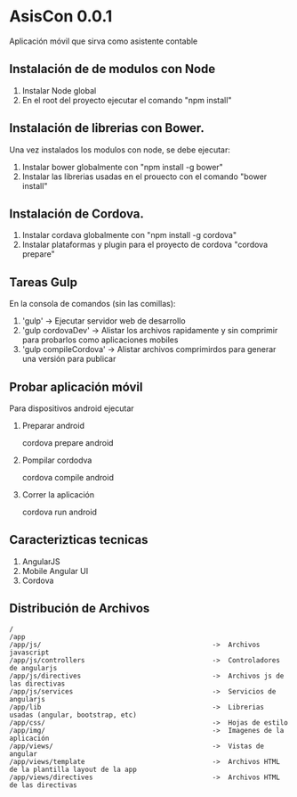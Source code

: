 AsisCon 0.0.1
=======================

Aplicación móvil que sirva como asistente contable

Instalación de de modulos con Node
----------------------------------

1. Instalar Node global
2. En el root del proyecto ejecutar el comando "npm install"


Instalación de librerias con Bower.
-----------------------------------

Una vez instalados los modulos con node, se debe ejecutar:

1. Instalar bower globalmente con "npm install -g bower"
2. Instalar las librerias usadas en el prouecto con el comando "bower install"

Instalación de Cordova.
-----------------------------------

1. Instalar cordava globalmente con "npm install -g cordova"
2. Instalar plataformas y plugin para el proyecto de cordova "cordova prepare"

Tareas Gulp
------------

En la consola de comandos (sin las comillas):

1. 'gulp' -> Ejecutar servidor web de desarrollo
2. 'gulp cordovaDev' -> Alistar los archivos rapidamente y sin comprimir para probarlos como aplicaciones mobiles
3. 'gulp compileCordova' -> Alistar archivos comprimirdos para generar una versión para publicar


Probar aplicación móvil
------------------------

Para dispositivos android ejecutar

1. Preparar android

    cordova prepare android

2. Pompilar cordodva

    cordova compile android

3. Correr la aplicación

    cordova run android

Caracterizticas tecnicas
------------------------

 1. AngularJS
 2. Mobile Angular UI
 3. Cordova


Distribución de Archivos
------------------------

    /
    /app
    /app/js/                                           ->  Archivos javascript
    /app/js/controllers                                ->  Controladores de angularjs
    /app/js/directives                                 ->  Archivos js de las directivas
    /app/js/services                                   ->  Servicios de angularjs
    /app/lib                                           ->  Librerias usadas (angular, bootstrap, etc)
    /app/css/                                          ->  Hojas de estilo
    /app/img/                                          ->  Imagenes de la aplicación
    /app/views/                                        ->  Vistas de angular
    /app/views/template                                ->  Archivos HTML de la plantilla layout de la app
    /app/views/directives                              ->  Archivos HTML de las directivas 
    
